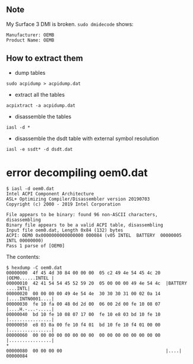 ## Note

My Surface 3 DMI is broken. `sudo dmidecode` shows:
```
Manufacturer: OEMB
Product Name: OEMB
```

## How to extract them

- dump tables
```
sudo acpidump > acpidump.dat
```

- extract all the tables
```
acpixtract -a acpidump.dat
```

- disassemble the tables
```
iasl -d *
```

- disassemble the dsdt table with external symbol resolution
```
iasl -e ssdt* -d dsdt.dat
```

# error decompiling oem0.dat
```
$ iasl -d oem0.dat
Intel ACPI Component Architecture
ASL+ Optimizing Compiler/Disassembler version 20190703
Copyright (c) 2000 - 2019 Intel Corporation

File appears to be binary: found 96 non-ASCII characters, disassembling
Binary file appears to be a valid ACPI table, disassembling
Input file oem0.dat, Length 0x84 (132) bytes
ACPI: OEM0 0x0000000000000000 000084 (v05 INTEL  BATTERY  00000005 INTL 00000000)
Pass 1 parse of [OEM0]
```

The contents:
```
$ hexdump -C oem0.dat
00000000  4f 45 4d 30 84 00 00 00  05 c2 49 4e 54 45 4c 20  |OEM0......INTEL |
00000010  42 41 54 54 45 52 59 20  05 00 00 00 49 4e 54 4c  |BATTERY ....INTL|
00000020  00 00 00 00 49 4e 54 4e  30 30 30 31 00 02 0a 14  |....INTN0001....|
00000030  fe 10 fa 00 48 0d 2d 00  06 00 2d 00 fe 10 08 07  |....H.-...-.....|
00000040  bd 10 fe 10 08 07 17 00  fe 10 e8 03 bd 10 fe 10  |................|
00000050  e8 03 0a 00 fe 10 f4 01  bd 10 fe 10 f4 01 00 00  |................|
00000060  00 00 00 00 00 00 00 00  00 00 00 00 00 00 00 00  |................|
*
00000080  00 00 00 00                                       |....|
00000084
```
